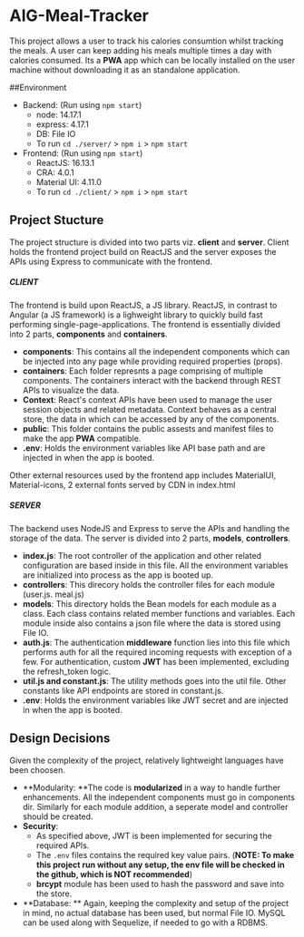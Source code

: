 # AIG-Meal-Tracker
This project allows a user to track his calories consumtion whilst tracking the meals. A user can keep adding his meals multiple times a day with calories consumed. Its a **PWA** app which can be locally installed on the user machine without downloading it as an standalone application.

##Environment

- Backend: (Run using `npm start`)
	- node: 14.17.1
	- express: 4.17.1
	- DB: File IO
    - To run `cd ./server/` > `npm i` > `npm start`
- Frontend:  (Run using `npm start`)
	- ReactJS: 16.13.1
	- CRA: 4.0.1
	- Material UI: 4.11.0
    - To run `cd ./client/` > `npm i` > `npm start`

## Project Stucture
The project structure is divided into two parts viz. **client** and **server**. Client holds the frontend project build on ReactJS and the server exposes the APIs using Express to communicate with the frontend.

##### CLIENT
The frontend is build upon ReactJS, a JS library. ReactJS, in contrast to Angular (a JS framework) is a lighweight library to quickly build fast performing single-page-applications.
The frontend is essentially divided into 2 parts, **components** and **containers**.
- **components**: This contains all the independent components which can be injected into any page while providing required properties (props).
- **containers**: Each folder represnts a page comprising of multiple components. The containers interact with the backend through REST APIs to visualize the data.
- **Context**: React's context APIs have been used to manage the user session objects and related metadata. Context behaves as a central store, the data in which can be accessed by any of the components.
- **public**: This folder contains the public assests and manifest files to make the app **PWA** compatible.
- **.env**: Holds the environment variables like API base path and are injected in when the app is booted. 

Other external resources used by the frontend app includes MaterialUI, Material-icons, 2 external fonts served by CDN in index.html

##### SERVER
The backend uses NodeJS and Express to serve the APIs and handling the storage of the data.
The server is divided into 2 parts, **models**, **controllers**.
- **index.js**:  The root controller of the application and other related configuration are based inside in this file. All the environment variables are initialized into process as the app is booted up.
- **controllers**: This direcory holds the controller files for each module (user.js. meal.js)
- **models**: This directory holds the Bean models for each module as a class. Each class contains related member functions and variables. Each module inside also contains a json file where the data is stored using File IO.
- **auth.js**: The authentication **middleware** function lies into this file which performs auth for all the required incoming requests with exception of a few. For authentication, custom **JWT** has been implemented, excluding the refresh_token logic.
- **util.js and constant.js**:  The utility methods goes into the util file. Other constants like API endpoints are stored in constant.js.
- **.env**: Holds the environment variables like JWT secret and are injected in when the app is booted.

## Design Decisions
Given the complexity of the project, relatively lightweight languages have been choosen. 

- **Modularity: **The code is **modularized** in a way to handle further enhancements. All the independent components must go in components dir. Similarly for each module addition, a seperate model and controller should be created.
- **Security**:
	- As specified above, JWT is been implemented for securing the required APIs. 
	- The `.env` files contains the required key value pairs. (**NOTE: To make this project run without any setup, the env file will be checked in the github, which is NOT recommended**)
	- **brcypt** module has been used to hash the password and save into the store.
- **Database: ** Again, keeping the complexity and setup of the project in mind, no actual database has been used, but normal File IO. MySQL can be used along with Sequelize, if needed to go with a RDBMS.

